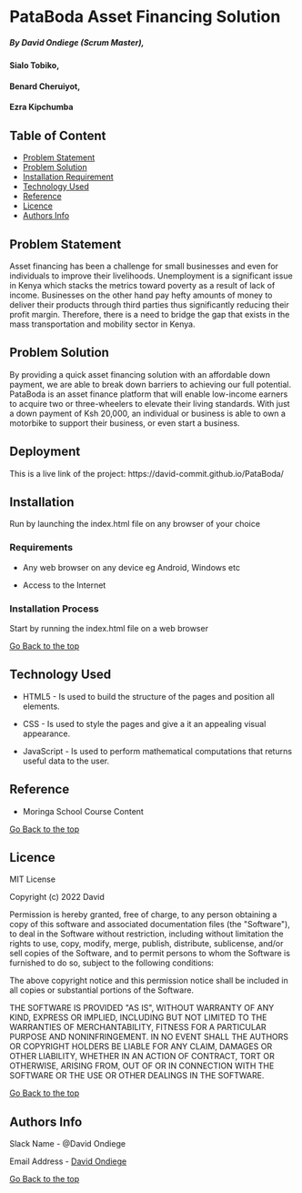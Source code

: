 # PataBoda Asset Financing Solution
##### By David Ondiege (Scrum Master),
#### Sialo Tobiko,
#### Benard Cheruiyot,
#### Ezra Kipchumba


## Table of Content

+ [Problem Statement](#Problem-statement)
+ [Problem Solution](#problem-solution)
+ [Installation Requirement](#Installation)
+ [Technology Used](#technology-used)
+ [Reference](#reference)
+ [Licence](#licence)
+ [Authors Info](#author-Info)


## Problem Statement
<p>Asset financing has been a challenge for small businesses and even for individuals to improve their livelihoods. Unemployment is a significant issue in Kenya which stacks the metrics toward poverty as a result of lack of income. Businesses on the other hand pay hefty amounts of money to deliver their products through third parties thus significantly reducing their profit margin. Therefore, there is a need to bridge the gap that exists in the mass transportation and mobility sector in Kenya.</p>

## Problem Solution
<p>By providing a quick asset financing solution with an affordable down payment, we are able to break down barriers to achieving our full potential. PataBoda is an asset finance platform that will enable low-income earners to acquire two or three-wheelers to elevate their living standards. With just a down payment of Ksh 20,000, an individual or business is able to own a motorbike to support their business, or even start a business. </p>


## Deployment
<p>This is a live link of the project: https://david-commit.github.io/PataBoda/ </p>

## Installation

<p>Run by launching the index.html file on any browser of your choice</p>

### Requirements

* Any web browser on any device eg Android, Windows etc

* Access to the Internet

### Installation Process
<p>Start by running the index.html file on a web browser</p>

[Go Back to the top](#portfolio)
## Technology Used
* HTML5 - Is used to build the structure of the pages and position all elements.

* CSS - Is used to style the pages and give a it an appealing visual appearance.

* JavaScript - Is used to perform mathematical computations that returns useful data to the user.

## Reference
* Moringa School Course Content

[Go Back to the top](#portfolio)

## Licence

MIT License

Copyright (c) 2022 David

Permission is hereby granted, free of charge, to any person obtaining a copy
of this software and associated documentation files (the "Software"), to deal
in the Software without restriction, including without limitation the rights
to use, copy, modify, merge, publish, distribute, sublicense, and/or sell
copies of the Software, and to permit persons to whom the Software is
furnished to do so, subject to the following conditions:

The above copyright notice and this permission notice shall be included in all
copies or substantial portions of the Software.

THE SOFTWARE IS PROVIDED "AS IS", WITHOUT WARRANTY OF ANY KIND, EXPRESS OR
IMPLIED, INCLUDING BUT NOT LIMITED TO THE WARRANTIES OF MERCHANTABILITY,
FITNESS FOR A PARTICULAR PURPOSE AND NONINFRINGEMENT. IN NO EVENT SHALL THE
AUTHORS OR COPYRIGHT HOLDERS BE LIABLE FOR ANY CLAIM, DAMAGES OR OTHER
LIABILITY, WHETHER IN AN ACTION OF CONTRACT, TORT OR OTHERWISE, ARISING FROM,
OUT OF OR IN CONNECTION WITH THE SOFTWARE OR THE USE OR OTHER DEALINGS IN THE
SOFTWARE.

[Go Back to the top](#portfolio)

## Authors Info

Slack Name - @David Ondiege

Email Address - [David Ondiege](david.ondiege@student.moringaschool.com)

[Go Back to the top](#portfolio)
